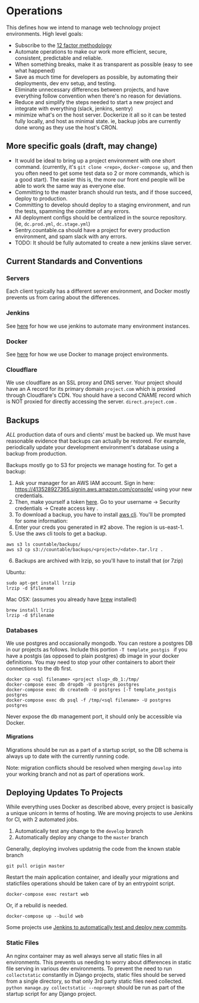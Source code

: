 # Operations

This defines how we intend to manage web technology project environments. High level goals:

  * Subscribe to the [12 factor methodology](https://12factor.net/)
  * Automate operations to make our work more efficient, secure, consistent, predictable and reliable.
  * When something breaks, make it as transparent as possible (easy to see what happened)
  * Save as much time for developers as possible, by automating their deployments, dev env setup, and testing.
  * Eliminate unnecessary differences between projects, and have everything follow convention when there's no reason for deviations.
  * Reduce and simplify the steps needed to start a new project and integrate with everything (slack, jenkins, sentry)
  * minimize what's on the host server. Dockerize it all so it can be tested fully locally, and host as minimal state. ie, backup jobs are currently done wrong as they use the host's CRON.


## More specific goals (draft, may change)

  * It would be ideal to bring up a project environment with one short command. (currently, it's `git clone <repo>`, `docker-compose up`, and then you often need to get some test data so 2 or more commands, which is a good start). The easier this is, the more our front end people will be able to work the same way as everyone else.
  * Committing to the master branch should run tests, and if those succeed, deploy to production.
  * Committing to develop should deploy to a staging environment, and run the tests, spamming the comitter of any errors.
  * All deployment configs should be centralized in the source repository. (ie, `dc.prod.yml`, `dc.stage.yml`)
  * Sentry.countable.ca should have a project for every production environment, and spam slack with any errors.
  * TODO: It should be fully automated to create a new jenkins slave server.

## Current Standards and Conventions

### Servers

Each client typically has a different server environment, and Docker mostly prevents us from caring about the differences.

### Jenkins

See [here](./JENKINS.md) for how we use jenkins to automate many environment instances.

### Docker

See [here](./DOCKER.md) for how we use Docker to manage project environments.

### Cloudflare

We use cloudflare as an SSL proxy and DNS server. Your project should have an A record for its primary domain `project.com` which is proxied through Cloudflare's CDN. You should have a second CNAME record which is NOT proxied for directly accessing the server. `direct.project.com` .

## Backups
*ALL* production data of ours and clients' must be backed up. We must have reasonable evidence that backups can actually be restored. For example, periodically update your development environment's database using a backup from production.

Backups mostly go to S3 for projects we manage hosting for. To get a backup:

1. Ask your manager for an AWS IAM account. Sign in here: https://413528927365.signin.aws.amazon.com/console/ using your new credentials.
2. Then, make yourself a token [here](https://console.aws.amazon.com/iam/home). Go to your username -> Security credentials -> Create access key .
3. To download a backup, you have to install [aws cli](https://docs.aws.amazon.com/cli/latest/userguide/installing.html). You'll be prompted for some information:
4. Enter your creds you generated in #2 above. The region is us-east-1.
5. Use the aws cli tools to get a backup.
```
aws s3 ls countable/backups/
aws s3 cp s3://countable/backups/<project>/<date>.tar.lrz .
```
6. Backups are archived with lrzip, so you'll have to install that (or 7zip)

Ubuntu:
```
sudo apt-get install lrzip
lrzip -d $filename
```

Mac OSX:
(assumes you already have [brew](https://brew.sh/) installed)
```
brew install lrzip
lrzip -d $filename
```


### Databases

We use postgres and occasionally mongodb. You can restore a postgres DB in our projects as follows. Include this portion `-T template_postgis ` if you have a postgis (as opposed to plain postgres) db image in your docker definitions. You may need to stop your other containers to abort their connections to the db first.

```
docker cp <sql filename> <project slug>_db_1:/tmp/
docker-compose exec db dropdb -U postgres postgres
docker-compose exec db createdb -U postgres [-T template_postgis postgres
docker-compose exec db psql -f /tmp/<sql filename> -U postgres postgres
```

Never expose the db management port, it should only be accessible via Docker.

#### Migrations

Migrations should be run as a part of a startup script, so the DB schema is always up to date with the currently running code.

Note: migration conflicts should be resolved when merging `develop` into your working branch and not as part of operations work.

## Deploying Updates To Projects

While everything uses Docker as described above, every project is basically a unique unicorn in terms of hosting. We are moving projects to use Jenkins for CI, with 2 automated jobs.

1. Automatically test any change to the `develop` branch
2. Automatically deploy any change to the `master` branch

Generally, deploying involves updatnig the code from the known stable branch
```
git pull origin master
```

Restart the main application container, and ideally your migrations and staticfiles operations should be taken care of by an entrypoint script.
```
docker-compose exec restart web
```

Or, if a rebuild is needed.
```
docker-compose up --build web
```

Some projects use [Jenkins to automatically test and deploy new commits](./JENKINS.md).

### Static Files

An nginx container may as well always serve all static files in all environments. This prevents us needing to worry about differences in static file serving in various dev environments. To prevent the need to run `collectstatic` constantly in Django projects, static files should be served from a single directory, so that only 3rd party static files need collected. `python manage.py collectstatic --noprompt` should be run as part of the startup script for any Django project.

